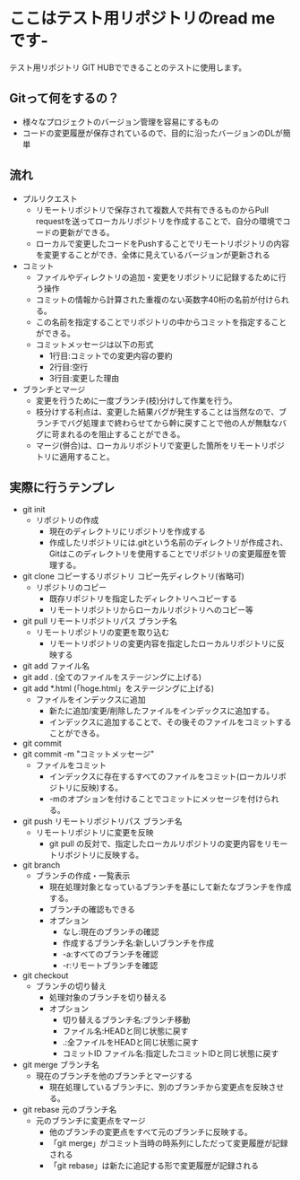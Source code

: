 # ここはテスト用リポジトリのread me です-
テスト用リポジトリ
GIT HUBでできることのテストに使用します。

## Gitって何をするの？
 - 様々なプロジェクトのバージョン管理を容易にするもの
 - コードの変更履歴が保存されているので、目的に沿ったバージョンのDLが簡単

## 流れ
 - プルリクエスト
   - リモートリポジトリで保存されて複数人で共有できるものからPull requestを送ってローカルリポジトリを作成することで、自分の環境でコードの更新ができる。
   - ローカルで変更したコードをPushすることでリモートリポジトリの内容を変更することができ、全体に見えているバージョンが更新される
 - コミット
   - ファイルやディレクトリの追加・変更をリポジトリに記録するために行う操作
   - コミットの情報から計算された重複のない英数字40桁の名前が付けられる。
   - この名前を指定することでリポジトリの中からコミットを指定することができる。
   - コミットメッセージは以下の形式
      - 1行目:コミットでの変更内容の要約
      - 2行目:空行
      - 3行目:変更した理由
 - ブランチとマージ
   - 変更を行うために一度ブランチ(枝)分けして作業を行う。
   - 枝分けする利点は、変更した結果バグが発生することは当然なので、ブランチでバグ処理まで終わらせてから幹に戻すことで他の人が無駄なバグに苛まれるのを阻止することができる。
   - マージ(併合)は、ローカルリポジトリで変更した箇所をリモートリポジトリに適用すること。

## 実際に行うテンプレ
 - git init
    - リポジトリの作成
       - 現在のディレクトリにリポジトリを作成する
       - 作成したリポジトリには.gitという名前のディレクトリが作成され、Gitはこのディレクトリを使用することでリポジトリの変更履歴を管理する。
 - git clone コピーするリポジトリ コピー先ディレクトリ(省略可)
    - リポジトリのコピー
       - 既存リポジトリを指定したディレクトリへコピーする
       - リモートリポジトリからローカルリポジトリへのコピー等
 - git pull リモートリポジトリパス ブランチ名
    - リモートリポジトリの変更を取り込む
       - リモートリポジトリの変更内容を指定したローカルリポジトリに反映する
 - git add ファイル名
 - git add . (全てのファイルをステージングに上げる)
 - git add *.html (「hoge.html」をステージングに上げる)
    - ファイルをインデックスに追加
       - 新たに追加/変更/削除したファイルをインデックスに追加する。
       - インデックスに追加することで、その後そのファイルをコミットすることができる。
 - git commit
 - git commit -m "コミットメッセージ"
    - ファイルをコミット
       - インデックスに存在するすべてのファイルをコミット(ローカルリポジトリに反映)する。
       - -mのオプションを付けることでコミットにメッセージを付けられる。
 - git push リモートリポジトリパス ブランチ名
    - リモートリポジトリに変更を反映
       - git pull の反対で、指定したローカルリポジトリの変更内容をリモートリポジトリに反映する。
 - git branch
    - ブランチの作成・一覧表示
       - 現在処理対象となっているブランチを基にして新たなブランチを作成する。
       - ブランチの確認もできる
       - オプション
          - なし:現在のブランチの確認
          - 作成するブランチ名:新しいブランチを作成
          - -a:すべてのブランチを確認
          - -r:リモートブランチを確認
 - git checkout
    - ブランチの切り替え
       - 処理対象のブランチを切り替える
       - オプション
          - 切り替えるブランチ名:ブランチ移動
          - ファイル名:HEADと同じ状態に戻す
          - .:全ファイルをHEADと同じ状態に戻す
          - コミットID ファイル名:指定したコミットIDと同じ状態に戻す
 - git merge ブランチ名
    - 現在のブランチを他のブランチとマージする
       - 現在処理しているブランチに、別のブランチから変更点を反映させる。
 - git rebase 元のブランチ名
    - 元のブランチに変更点をマージ
       - 他のブランチの変更点をすべて元のブランチに反映する。
       - 「git merge」がコミット当時の時系列にしただって変更履歴が記録される
       - 「git rebase」は新たに追記する形で変更履歴が記録される
